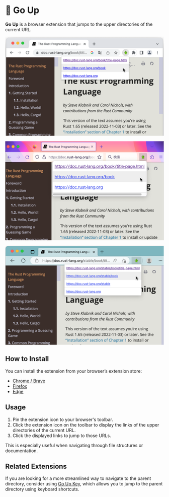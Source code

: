 # 🚀 Go Up

**Go Up** is a browser extension that jumps to the upper directories of the current URL.

![Screenshot](./screenshots/1280x800-chrome.png)

![Screenshot](./screenshots/1280x800-firefox.png)

![Screenshot](./screenshots/1280x800-edge.png)

## How to Install

You can install the extension from your browser’s extension store:

- [Chrome / Brave](https://chrome.google.com/webstore/detail/go-up/obdfapiepknjcdapjicmcldjbnfjngej)
- [Firefox](https://addons.mozilla.org/en-US/firefox/addon/go-up/)
- [Edge](https://microsoftedge.microsoft.com/addons/detail/go-up/kfgedjcojfbflkgfnpnpibjfnenahfeo)

## Usage

1. Pin the extension icon to your browser's toolbar.
2. Click the extension icon on the toolbar to display the links of the upper directories of the current URL.
3. Click the displayed links to jump to those URLs. 

This is especially useful when navigating through file structures or documentation.

## Related Extensions

If you are looking for a more streamlined way to navigate to the parent directory, consider using [Go Up Key](https://github.com/tomarint/go-up-key), which allows you to jump to the parent directory using keyboard shortcuts.
